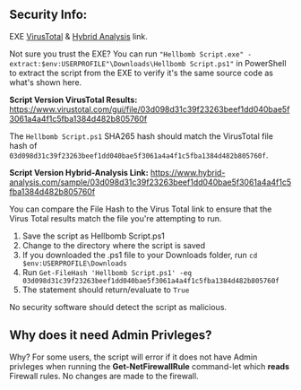 ## Security Info:

EXE [VirusTotal](https://www.virustotal.com/gui/file/40449940b248b0bc2bd1289ef768910d16ec22850bf134f6dfd0b9c960340bbb) & [Hybrid Analysis](https://www.hybrid-analysis.com/sample/40449940b248b0bc2bd1289ef768910d16ec22850bf134f6dfd0b9c960340bbb) link.

Not sure you trust the EXE? You can run ``"Hellbomb Script.exe" -extract:$env:USERPROFILE"\Downloads\Hellbomb Script.ps1"`` in PowerShell to extract the script from the EXE to verify it's the same source code as what's shown here.

**Script Version VirusTotal Results:** https://www.virustotal.com/gui/file/03d098d31c39f23263beef1dd040bae5f3061a4a4f1c5fba1384d482b805760f

The ``Hellbomb Script.ps1`` SHA265 hash should match the VirusTotal file hash of ``03d098d31c39f23263beef1dd040bae5f3061a4a4f1c5fba1384d482b805760f``.

**Script Version Hybrid-Analysis Link:** https://www.hybrid-analysis.com/sample/03d098d31c39f23263beef1dd040bae5f3061a4a4f1c5fba1384d482b805760f

You can compare the File Hash to the Virus Total link to ensure that the Virus Total results match the file you're attempting to run.

1. Save the script as Hellbomb Script.ps1
2. Change to the directory where the script is saved
3. If you downloaded the .ps1 file to your Downloads folder, run ``cd $env:USERPROFILE\Downloads``
4. Run ``Get-FileHash 'Hellbomb Script.ps1' -eq 03d098d31c39f23263beef1dd040bae5f3061a4a4f1c5fba1384d482b805760f``
5. The statement should return/evaluate to ``True``

No security software should detect the script as malicious.

## Why does it need Admin Privleges?
Why? For some users, the script will error if it does not have Admin privleges when running the **Get-NetFirewallRule** command-let which **reads** Firewall rules. No changes are made to the firewall.
